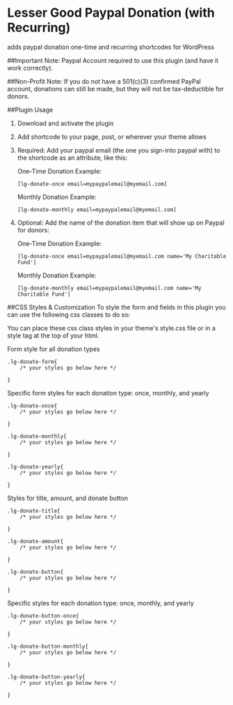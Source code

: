 # Lesser Good Paypal Donation (with Recurring)
adds paypal donation one-time and recurring shortcodes for WordPress

##Important Note:
Paypal Account required to use this plugin (and have it work correctly). 

##Non-Profit Note:
If you do not have a 501(c)(3) confirmed PayPal account, donations can still be made, but they will not be tax-deductible for donors.

##Plugin Usage

1. Download and activate the plugin
2. Add shortcode to your page, post, or wherever your theme allows
3. Required: Add your paypal email (the one you sign-into paypal with) to the shortcode as an attribute, like this:

    One-Time Donation Example:
    
    ```
    [lg-donate-once email=mypaypalemail@myemail.com]
    ```
    
    Monthly Donation Example:
    
    ```
    [lg-donate-monthly email=mypaypalemail@myemail.com]
    ```
4. Optional: Add the name of the donation item that will show up on Paypal for donors:
    
    One-Time Donation Example:
    
    ```
    [lg-donate-once email=mypaypalemail@myemail.com name='My Charitable Fund']
    ```
    
    Monthly Donation Example:
    
    ```
    [lg-donate-monthly email=mypaypalemail@myemail.com name='My Charitable Fund']
    ```

##CSS Styles & Customization
To style the form and fields in this plugin you can use the following css classes to do so:

You can place these css class styles in your theme's style.css file or in a style tag at the top of your html.

Form style for all donation types
```
.lg-donate-form{
    /* your styles go below here */
    
} 
```

Specific form styles for each donation type: once, monthly, and yearly
```
.lg-donate-once{
    /* your styles go below here */
    
}

.lg-donate-monthly{
    /* your styles go below here */
    
}

.lg-donate-yearly{
    /* your styles go below here */
    
}
```
Styles for title, amount, and donate button
```
.lg-donate-title{
    /* your styles go below here */
    
}

.lg-donate-amount{
    /* your styles go below here */
    
}

.lg-donate-button{
    /* your styles go below here */
    
}
```

Specific styles for each donation type: once, monthly, and yearly
```
.lg-donate-button-once{
    /* your styles go below here */
    
}

.lg-donate-button-monthly{
    /* your styles go below here */
    
}

.lg-donate-button-yearly{
    /* your styles go below here */
    
}
```